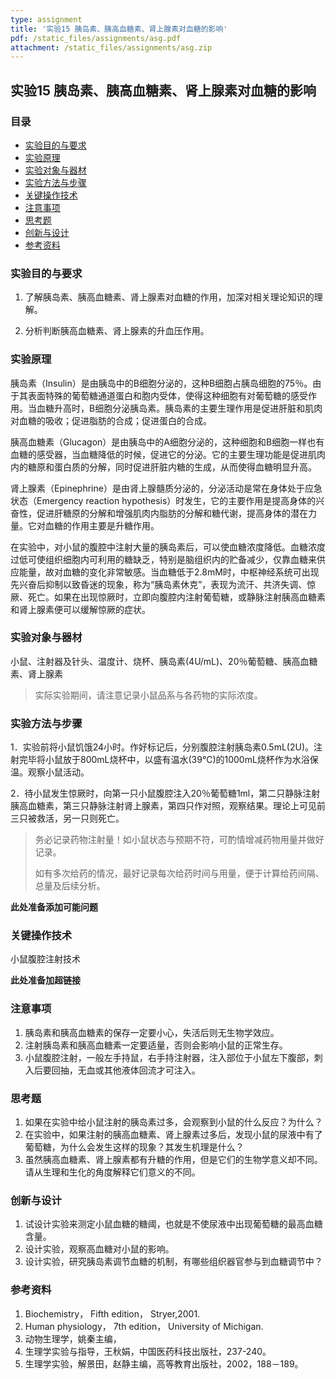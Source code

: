 ```yaml
---
type: assignment
title: '实验15 胰岛素、胰高血糖素、肾上腺素对血糖的影响'
pdf: /static_files/assignments/asg.pdf
attachment: /static_files/assignments/asg.zip
---
```

## 实验15  胰岛素、胰高血糖素、肾上腺素对血糖的影响

### 目录

- [实验目的与要求](#实验目的与要求)
- [实验原理](#实验原理)
- [实验对象与器材](#实验对象与器材)
- [实验方法与步骤](#实验方法与步骤)
- [关键操作技术](#关键操作技术)
- [注意事项](#注意事项)
- [思考题](#思考题)
- [创新与设计](#创新与设计)
- [参考资料](#参考资料)

### 实验目的与要求

1. 了解胰岛素、胰高血糖素、肾上腺素对血糖的作用，加深对相关理论知识的理解。

2. 分析判断胰高血糖素、肾上腺素的升血压作用。

### 实验原理

胰岛素（Insulin）是由胰岛中的B细胞分泌的，这种B细胞占胰岛细胞的75％。由于其表面特殊的葡萄糖通道蛋白和胞内受体，使得这种细胞有对葡萄糖的感受作用。当血糖升高时，B细胞分泌胰岛素。胰岛素的主要生理作用是促进肝脏和肌肉对血糖的吸收；促进脂肪的合成；促进蛋白的合成。

胰高血糖素（Glucagon）是由胰岛中的A细胞分泌的，这种细胞和B细胞一样也有血糖的感受器，当血糖降低的时候，促进它的分泌。它的主要生理功能是促进肌肉内的糖原和蛋白质的分解，同时促进肝脏内糖的生成，从而使得血糖明显升高。

肾上腺素（Epinephrine）是由肾上腺髓质分泌的，分泌活动是常在身体处于应急状态（Emergency reaction hypothesis）时发生，它的主要作用是提高身体的兴奋性，促进肝糖原的分解和增强肌肉内脂肪的分解和糖代谢，提高身体的潜在力量。它对血糖的作用主要是升糖作用。

在实验中，对小鼠的腹腔中注射大量的胰岛素后，可以使血糖浓度降低。血糖浓度过低可使组织细胞内可利用的糖缺乏，特别是脑组织内的贮备减少，仅靠血糖来供应能量，故对血糖的变化非常敏感。当血糖低于2.8mM时，中枢神经系统可出现先兴奋后抑制以致昏迷的现象，称为“胰岛素休克”，表现为流汗、共济失调、惊厥、死亡。如果在出现惊厥时，立即向腹腔内注射葡萄糖，或静脉注射胰高血糖素和肾上腺素便可以缓解惊厥的症状。

### 实验对象与器材

小鼠、注射器及针头、温度计、烧杯、胰岛素(4U/mL)、20％葡萄糖、胰高血糖素、肾上腺素

>实际实验期间，请注意记录小鼠品系与各药物的实际浓度。

### 实验方法与步骤

1．实验前将小鼠饥饿24小时。作好标记后，分别腹腔注射胰岛素0.5mL(2U)。注射完毕将小鼠放于800mL烧杯中，以盛有温水(39℃)的1000mL烧杯作为水浴保温。观察小鼠活动。

2．待小鼠发生惊厥时，向第一只小鼠腹腔注入20％葡萄糖1ml，第二只静脉注射胰高血糖素，第三只静脉注射肾上腺素，第四只作对照，观察结果。理论上可见前三只被救活，另一只则死亡。

>务必记录药物注射量！如小鼠状态与预期不符，可酌情增减药物用量并做好记录。
>
>如有多次给药的情况，最好记录每次给药时间与用量，便于计算给药间隔、总量及后续分析。

**此处准备添加可能问题**

### 关键操作技术

小鼠腹腔注射技术

**此处准备加超链接**

### 注意事项

1. 胰岛素和胰高血糖素的保存一定要小心，失活后则无生物学效应。
2. 注射胰岛素和胰高血糖素一定要适量，否则会影响小鼠的正常生存。
3. 小鼠腹腔注射，一般左手持鼠，右手持注射器，注入部位于小鼠左下腹部，刺入后要回抽，无血或其他液体回流才可注入。

### 思考题

1. 如果在实验中给小鼠注射的胰岛素过多，会观察到小鼠的什么反应？为什么？
2. 在实验中，如果注射的胰高血糖素、肾上腺素过多后，发现小鼠的尿液中有了葡萄糖，为什么会发生这样的现象？其发生机理是什么？
3. 虽然胰高血糖素、肾上腺素都有升糖的作用，但是它们的生物学意义却不同。请从生理和生化的角度解释它们意义的不同。

### 创新与设计

1. 试设计实验来测定小鼠血糖的糖阈，也就是不使尿液中出现葡萄糖的最高血糖含量。
2. 设计实验，观察高血糖对小鼠的影响。
3. 设计实验，研究胰岛素调节血糖的机制，有哪些组织器官参与到血糖调节中？

### 参考资料

1. Biochemistry， Fifth edition， Stryer,2001.
2. Human physiology， 7th edition， University of Michigan.
3. 动物生理学，姚秦主编，
4. 生理学实验与指导，王秋娟，中国医药科技出版社，237-240。
5. 生理学实验，解景田，赵静主编，高等教育出版社，2002，188－189。
